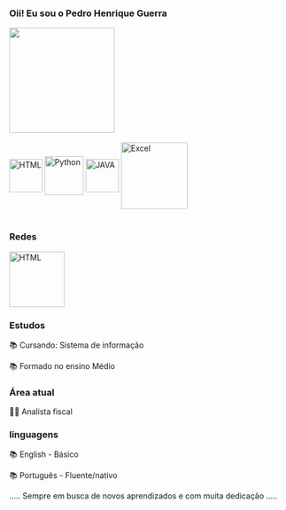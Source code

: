 ### Oii! Eu sou o Pedro Henrique Guerra 

<div>
<img height= "190cm" src="https://github-readme-stats.vercel.app/api?username=PedroGuerra01&show_icons=true&theme=tokyonight"/>
  </div>
<div style="display: inline_block"><br/>

  <img align= "center" alt="HTML" hight="60" width="60" src="https://img.shields.io/badge/HTML-239120?style=for-the-badge&logo=html5&logoColor=white"/>
  <img align= "center" alt="Python" hight="70" width="70" src="https://img.shields.io/badge/Python-14354C?style=for-the-badge&logo=python&logoColor=white"/>
  <img align= "center" alt="JAVA" hight="60" width="60" src="https://img.shields.io/badge/Java-ED8B00?style=for-the-badge&logo=openjdk&logoColor=white"/>
  <img align= "center" alt="Excel" hight="120" width="120" src="https://img.shields.io/badge/Microsoft_Excel-217346?style=for-the-badge&logo=microsoft-excel&logoColor=white"/>
  
</div><br/>

### Redes
<div>
<img align= "center" alt="HTML" hight="100" width="100" src="https://img.shields.io/badge/LinkedIn-0077B5?style=for-the-badge&logo=linkedin&logoColor=white"(https://www.linkedin.com/in/pedro-henrique-guerra-19937a1a2)/>
</div>

###  Estudos
📚     Cursando: Sistema de informação

📚     Formado no ensino Médio

###  Área atual 
👨‍💻     Analista fiscal

###  linguagens
📚     English - Básico

📚     Português - Fluente/nativo

..... Sempre em busca de novos aprendizados e com muita dedicação .....

